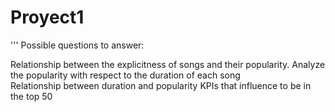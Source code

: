 # Proyect1


'''
Possible questions to answer:

  Relationship between the explicitness of songs and their popularity.
  Analyze the popularity with respect to the duration of each song  
  Relationship between duration and popularity
  KPIs that influence to be in the top 50  
  
  
